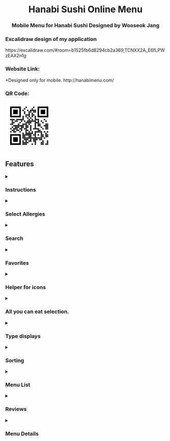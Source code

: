 <h1 align="center">Hanabi Sushi Online Menu</h1>
<h3 align="center">Mobile Menu for Hanabi Sushi Designed by Wooseok Jang</h3>

<h3>Excalidraw design of my application</h3>
https://excalidraw.com/#room=b1525fb6d8294cb2a369,TCNXX2A_E6fLPWzEAX2n1g

<h3>Website Link:</h3>
*Designed only for mobile.
http://hanabimenu.com/

<h3>QR Code:</h3>
<img height="150" src="./assets/hanabi-qr.png">

<h2>Features</h2>

<details>
  <summary>
    <h3>Instructions</h3>
  </summary>
  <ul>
    <li>Will only appear on first visit or on click of instruction button.</li>
    <li>Contains all instructions for user to use the app efficiently.</li>
    <li>Contains short Gifs that demonstrates how to use a feature by pages.</li>
    <li>Buttons to navigate pages for instructions.</li>
  </ul>
</details>

<details>
  <summary><h3>Select Allergies</h3></summary>
  <img height="350" src="./assets/allergy-de.gif">
  <ul>
    <li>Displays all ingredient in the database.</li>
    <li>User may select them to add to their allergy list.</li>
    <li>This will help users to see the menus they are allergic to.</li>
    <li>It will also help users to see selected menu without allergic ingredients.</li>
  </ul>
</details>

<details>
  <summary>
    <h3>Search</h3>
  </summary>
  <img height="350" src="./assets/search-de.gif">
  <ul>
    <li>User can search the data base with an input</li>
    <li>Search input will search the DB that matches/contains input string in name, ingredients or keywords of the recipe.</li>
    <li>Searching with an input will render all menus related to the input.</li>
  </ul>
</details>

<details>
  <summary>
    <h3>Favorites</h3>
  </summary>
  <img height="350" src="./assets/favorites-d.gif">
  <ul>
    <li>User may add menus to their favorite</li>
    <li>User will able to see the favorites render in favorites list.</li>
    <li>Recipes in database will also collect data to see how many users added the menu to their favorites.</li>
  </ul>
</details>

<details>
  <summary>
    <h3>Helper for icons</h3>
  </summary>
  <img height="350" src="./assets/icon-d.gif">
  <ul>
    <li>This component displays icon and it's description.</li>
    <li>User can see what icons are meant.</li>
  </ul>
</details>

<details>
  <summary>
    <h3>All you can eat selection.</h3>
  </summary>
  <img height="350" src="./assets/ayce-d.gif">
  <ul>
    <li>User can select either AYCE(all you can eat) or A La Carte.</li>
    <li>Each selection will change the way of displaying menu list.</li>
  </ul>
</details>

<details>
  <summary>
    <h3>Type displays</h3>
  </summary>
  <img height="350" src="./assets/listdisplay-d.gif">
  <ul>
    <li>User will see all types of menu render on their screen.</li>
    <li>User can click on type and it will show all menus that is associated with the menu type.</li>
    <li>Clicking type will also scroll so that user can see the top of the list.</li>
    <li>It will also display sorting component.</li>
  </ul>
</details>

<details>
  <summary>
    <h3>Sorting</h3>
  </summary>
  <img height="350" src="./assets/sorting-d.gif">
  <ul>
    <li>User can select sorting method.</li>
    <li>
      Sorting methods are:
      <ul>
        <li>Alphabetical A to Z or Z to A</li>
        <li>Price Low to High or High to Low</li>
        <li>Ratings Low to High or High to Low</li>
        <li>Favorites count High to Low</li>
      </ul>
    </li>
  </ul>
</details>

<details>
  <summary>
    <h3>Menu List</h3>
  </summary>
  <ul>
    <li>Each menu entry will be display under the menu type.</li>
    <li>
      Each menu will be displayed with its details.
      <ul>
        <li>Name</li>
        <li>Price</li>
        <li>Rating</li>
        <li>Icons</li>
      </ul>
    </li>
    <li>
      Each menu will also come with buttons
      <ul>
        <li>Reviews</li>
        <li>Details</li>
      </ul>
    </li>
  </ul>
</details>

<details>
  <summary>
    <h3>Reviews</h3>
  </summary>
  <img height="350" src="./assets/rating-d.gif">
  <ul>
    <li>Users can see all the reviews that has been made.</li>
    <li>Users can also write their own review with an rating.</li>
    <li>Each review can be clicked with helpful, It will change the way reviews are rendered.(It will display reviews with more helpful votes first.)</li>
    <li>Each review also can be reported for management team to review.(can also deleted)</li>
    <li>Each review will also display when review was made by timeago format.</li>
  </ul>
</details>

<details>
  <summary>
    <h3>Menu Details</h3>
  </summary>
  <img height="350" src="./assets/display-d.gif">
  <ul>
    <li>It will display all details to the recipe.</li>
    <li>It also shows images for the menu.</li>
    <li>Can also see how many users added selected menu to their favorites.</li>
    <li>Users are also allowed to contribute their images for the menu.(will be reviewed by management team before updated)</li>
    <li>It will also show you what you are allergic to that menu contains and it will display menu details w/o allergic item.</li>
    <li>
      Contains buttons:
      <ul>
        <li>Add/remove to/from favorites (will save/remove to/from user's favorite)</li>
        <li>Rating & Review (will display reviews page for current menu)</li>
      </ul>
    </li>
  </ul>
</details>
